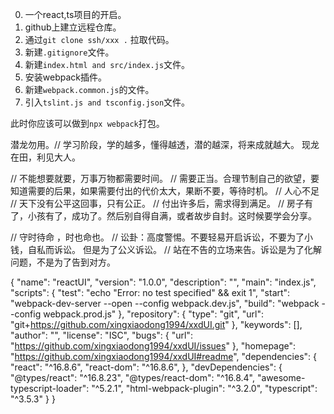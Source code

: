 0. 一个react,ts项目的开启。
1. github上建立远程仓库。
2. 通过`git clone ssh/xxx .` 拉取代码。
3. 新建`.gitignore`文件。
4. 新建`index.html and src/index.js`文件。
5. 安装webpack插件。
6. 新建`webpack.common.js`的文件。
7. 引入`tslint.js and tsconfig.json`文件。

此时你应该可以做到`npx webpack`打包。

潜龙勿用。// 学习阶段，学的越多，懂得越透，潜的越深，将来成就越大。
现龙在田，利见大人。

// 不能想要就要，万事万物都需要时间。
// 需要正当。合理节制自己的欲望，要知道需要的后果，如果需要付出的代价太大，果断不要，等待时机。
// 人心不足
// 天下没有公平这回事，只有公正。
// 付出许多后，需求得到满足。
// 房子有了，小孩有了，成功了。然后别自得自满，或者故步自封。这时候要学会分享。

// 守时待命 ，时也命也。
// 讼卦：高度警惕。不要轻易开启诉讼，不要为了小钱，自私而诉讼。 但是为了公义诉讼。
// 站在不告的立场来告。诉讼是为了化解问题，不是为了告到对方。


{
  "name": "reactUI",
  "version": "1.0.0",
  "description": "",
  "main": "index.js",
  "scripts": {
    "test": "echo \"Error: no test specified\" && exit 1",
    "start": "webpack-dev-server --open --config webpack.dev.js",
    "build": "webpack --config webpack.prod.js"
  },
  "repository": {
    "type": "git",
    "url": "git+https://github.com/xingxiaodong1994/xxdUI.git"
  },
  "keywords": [],
  "author": "",
  "license": "ISC",
  "bugs": {
    "url": "https://github.com/xingxiaodong1994/xxdUI/issues"
  },
  "homepage": "https://github.com/xingxiaodong1994/xxdUI#readme",
  "dependencies": {
    "react": "^16.8.6",
    "react-dom": "^16.8.6",
  },
  "devDependencies": {
    "@types/react": "^16.8.23",
    "@types/react-dom": "^16.8.4",
    "awesome-typescript-loader": "^5.2.1",
    "html-webpack-plugin": "^3.2.0",
    "typescript": "^3.5.3"
  }
}
